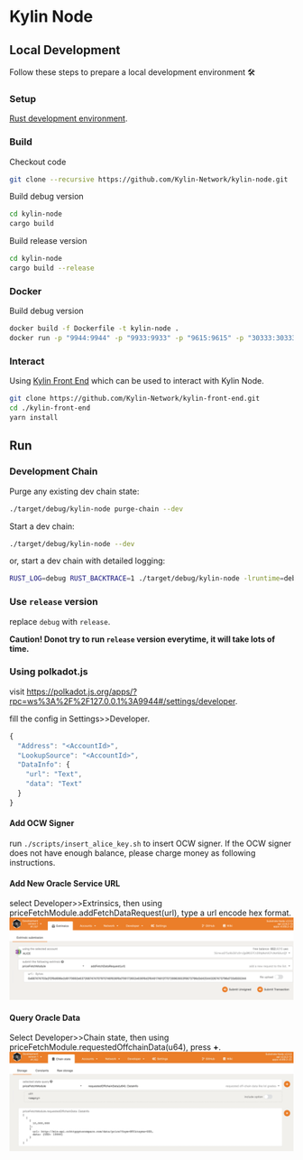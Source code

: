 # Kylin Node

## Local Development

Follow these steps to prepare a local development environment :hammer_and_wrench:

### Setup
[Rust development environment](https://substrate.dev/docs/en/knowledgebase/getting-started).


### Build

Checkout code
```bash
git clone --recursive https://github.com/Kylin-Network/kylin-node.git
```

Build debug version

```bash
cd kylin-node
cargo build
```

Build release version

```bash
cd kylin-node
cargo build --release
```

### Docker

Build debug version

```bash
docker build -f Dockerfile -t kylin-node .
docker run -p "9944:9944" -p "9933:9933" -p "9615:9615" -p "30333:30333" kylin-node:latest bash -c "/kylin-node --dev --ws-external --rpc-external --rpc-methods Unsafe"
```



### Interact
Using [Kylin Front End](https://github.com/Kylin-Network/kylin-front-end) which can be used to interact with Kylin Node.

``` bash
git clone https://github.com/Kylin-Network/kylin-front-end.git
cd ./kylin-front-end
yarn install
```


## Run

### Development Chain

Purge any existing dev chain state:

```bash
./target/debug/kylin-node purge-chain --dev
```

Start a dev chain:

```bash
./target/debug/kylin-node --dev
```

or, start a dev chain with detailed logging:

```bash
RUST_LOG=debug RUST_BACKTRACE=1 ./target/debug/kylin-node -lruntime=debug --dev
```

### Use `release` version

replace `debug` with `release`.

**Caution! Donot try to run `release` version everytime, it will take lots of time.**


### Using polkadot.js
visit <https://polkadot.js.org/apps/?rpc=ws%3A%2F%2F127.0.0.1%3A9944#/settings/developer>.

fill the config in Settings>>Developer.
```js
{
  "Address": "<AccountId>",
  "LookupSource": "<AccountId>",
  "DataInfo": {
    "url": "Text",
    "data": "Text"
  }
}
```

#### Add OCW Signer
run `./scripts/insert_alice_key.sh` to insert OCW signer. If the OCW signer does not have enough balance, please charge money as following instructions.

#### Add New Oracle Service URL
select Developer>>Extrinsics, then using priceFetchModule.addFetchDataRequest(url), type a url encode hex format.
![pic](doc/imgs/addFetchDataRequest.png)

#### Query Oracle Data
Select Developer>>Chain state, then using priceFetchModule.requestedOffchainData(u64), press **+**.
![pic](doc/imgs/queryRequestedData.jpg)
